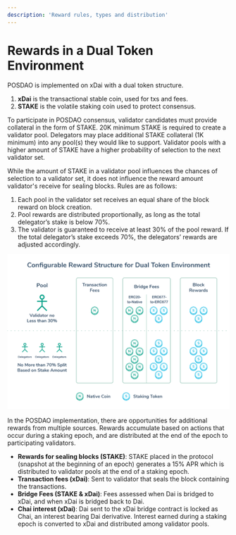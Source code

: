 ```yaml
---
description: 'Reward rules, types and distribution'
---
```


# Rewards in a Dual Token Environment

POSDAO is implemented on xDai with a dual token structure. 

1. **xDai** is the transactional stable coin, used for txs and fees.
2. **STAKE** is the volatile staking coin used to protect consensus.

To participate in POSDAO consensus, validator candidates must provide collateral in the form of STAKE. 20K minimum STAKE is required to create a validator pool. Delegators may place additional STAKE collateral \(1K minimum\) into any pool\(s\) they would like to support. Validator pools with a higher amount of STAKE have a higher probability of selection to the next validator set. 

While the amount of STAKE in a validator pool influences the chances of selection to a validator set, it does not influence the reward amount validator's receive for sealing blocks. Rules are as follows: 

1. Each pool in the validator set receives an equal share of the block reward on block creation.
2. Pool rewards are distributed proportionally, as long as the total delegator’s stake is below 70%.
3. The validator is guaranteed to receive at least 30% of the pool reward. If the total delegator’s stake exceeds 70%, the delegators’ rewards are adjusted accordingly.

![](../../.gitbook/assets/6-img.png)

In the POSDAO implementation, there are opportunities for additional rewards from multiple sources. Rewards accumulate based on actions that occur during a staking epoch, and are distributed at the end of the epoch to participating validators.

* **Rewards for sealing blocks \(STAKE\)**: STAKE placed in the protocol \(snapshot at the beginning of an epoch\) generates a 15% APR which is distributed to validator pools at the end of a staking epoch.
* **Transaction fees \(xDai\)**: Sent to validator that seals the block containing the transactions.
* **Bridge Fees \(STAKE & xDai\)**: Fees assessed when Dai is bridged to xDai, and when xDai is bridged back to Dai. 
* **Chai interest \(xDai\)**: Dai sent to the xDai bridge contract is locked as Chai, an interest bearing Dai derivative. Interest earned during a staking epoch is converted to xDai and distributed among validator pools.

